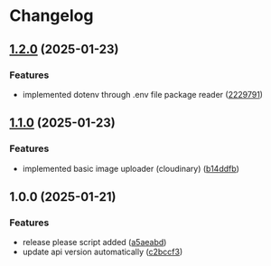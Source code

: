 # Changelog

## [1.2.0](https://github.com/supremed3v/social-media/compare/v1.1.0...v1.2.0) (2025-01-23)


### Features

* implemented dotenv through .env file package reader ([2229791](https://github.com/supremed3v/social-media/commit/2229791f950724797127c7ce255b196a244597d6))

## [1.1.0](https://github.com/supremed3v/social-media/compare/v1.0.0...v1.1.0) (2025-01-23)


### Features

* implemented basic image uploader (cloudinary) ([b14ddfb](https://github.com/supremed3v/social-media/commit/b14ddfbf710ddbe4c93e532a9bbcaa5129e470e6))

## 1.0.0 (2025-01-21)


### Features

* release please script added ([a5aeabd](https://github.com/supremed3v/social-media/commit/a5aeabdf2145fbb1c36fb6ba4867f0fa3fcbe964))
* update api version automatically ([c2bccf3](https://github.com/supremed3v/social-media/commit/c2bccf30167fbc498c135fd99668fb91a9d3341f))
